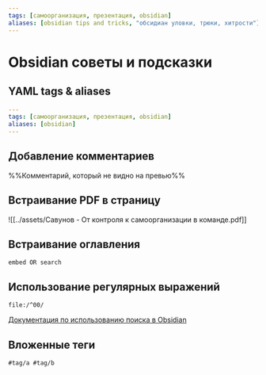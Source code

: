 ```yaml
---
tags: [самоорганизация, презентация, obsidian]
aliases: [obsidian tips and tricks, "обсидиан уловки, трюки, хитрости"]
---
```


# Obsidian советы и подсказки

## YAML tags & aliases

```yaml
---
tags: [самоорганизация, презентация, obsidian]
aliases: [obsidian]
---
```

## Добавление комментариев

%%Комментарий, который не видно на превью%%

## Встраивание PDF в страницу

![[../assets/Савунов - От контроля к самоорганизации в команде.pdf]]

## Встраивание оглавления

```query
embed OR search
```

## Использование регулярных выражений

```query
file:/^00/
```

[Документация по использованию поиска в Obsidian](https://help.obsidian.md/Plugins/Search)

## Вложенные теги

```text
#tag/a #tag/b
```
